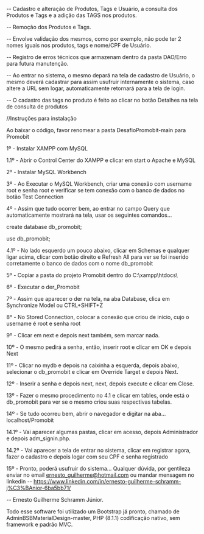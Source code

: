 -- Cadastro e alteração de Produtos, Tags e Usuário, a consulta dos Produtos e Tags e a adição das TAGS nos produtos.

-- Remoção dos Produtos e Tags.

-- Envolve validação dos mesmos, como por exemplo, não pode ter 2 nomes iguais nos produtos, tags e nome/CPF de Usuário.

-- Registro de erros técnicos que armazenam dentro da pasta DAO/Erro para futura manutenção.

-- Ao entrar no sistema, o mesmo depará na tela de cadastro de Usuário, o mesmo deverá cadastrar para assim usufruir internamente o sistema,
    caso altere a URL sem logar, automaticamente retornará para a tela de login.

-- O cadastro das tags no produto é feito ao clicar no botão Detalhes na tela de consulta de produtos

//Instruções para instalação

Ao baixar o código, favor renomear a pasta DesafioPromobit-main para Promobit

1º - Instalar XAMPP com MySQL

1.1º - Abrir o Control Center do XAMPP e clicar em start o Apache e MySQL

2º - Instalar MySQL Workbench

3º - Ao Executar o MySQL Workbench, criar uma conexão com username root e senha root e verificar se tem conexão com o banco de dados no botão Test Connection

4º - Assim que tudo ocorrer bem, ao entrar no campo Query que automaticamente mostrará na tela, usar os seguintes comandos...

create database db_promobit;

use db_promobit;

4.1º - No lado esquerdo um pouco abaixo, clicar em Schemas e qualquer ligar acima, clicar com botão direito e Refresh All
        para ver se foi inserido corretamente o banco de dados com o nome db_promobit

5º - Copiar a pasta do projeto Promobit dentro do C:\xampp\htdocs\

6º - Executar o der_Promobit

7º - Assim que aparecer o der na tela, na aba Database, clica em Synchronize Model ou CTRL+SHIFT+Z

8º - No Stored Connection, colocar a conexão que criou de início, cujo o username é root e senha root

9º - Clicar em next e depois next também, sem marcar nada.

10º - O mesmo pedirá a senha, então, inserir root e clicar em OK e depois Next

11º - Clicar no mydb e depois na caixinha a esquerda, depois abaixo, selecionar o db_promobit e clicar em Override Target e depois Next.

12º - Inserir a senha e depois next, next, depois execute e clicar em Close.

13º - Fazer o mesmo procedimento no 4.1 e clicar em tables, onde está o db_promobit para ver se o mesmo criou suas respectivas tabelas.

14º - Se tudo ocorreu bem, abrir o navegador e digitar na aba... localhost/Promobit

14.1º - Vai aparecer algumas pastas, clicar em acesso, depois Administrador e depois adm_signin.php.

14.2º - Vai aparecer a tela de entrar no sistema, clicar em registrar agora, fazer o cadastro e depois logar com seu CPF e senha registrado

15º - Pronto, poderá usufruir do sistema... Qualquer dúvida, por gentileza enviar no email ernesto_guilherme@hotmail.com ou mandar mensagem no
        linkedin -- https://www.linkedin.com/in/ernesto-guilherme-schramm-j%C3%BAnior-6ba5bb71/
        
-- Ernesto Guilherme Schramm Júnior.

Todo esse software foi utilizado um Bootstrap já pronto, chamado de AdminBSBMaterialDesign-master, PHP (8.1.1) codificação nativo, sem framework e padrão MVC.

